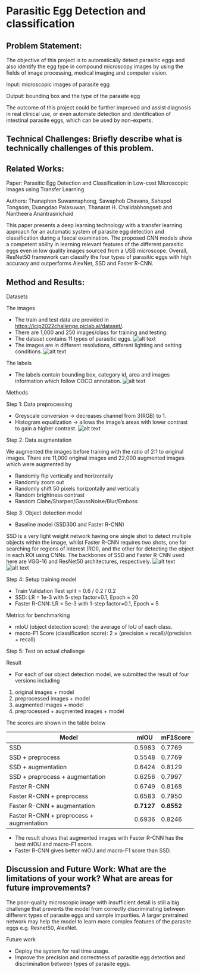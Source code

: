 # Parasitic Egg Detection and classification

## Problem Statement: 
The objective of this project is to automatically detect parasitic eggs and also identify the egg type in compound microscopy images by using the fields of image processing, medical imaging and computer vision.

Input: microscopic images of parasite egg

Output: bounding box and the type of the parasite egg

The outcome of this project could be further improved and assist diagnosis in real clinical use, or even automate detection and identification of intestinal parasite eggs, which can be used by non-experts.

## Technical Challenges: Briefly describe what is technically challenges of this problem.


## Related Works: 
Paper: Parasitic Egg Detection and Classification in Low-cost Microscopic Images using Transfer Learning

Authors: Thanaphon Suwannaphong, Sawaphob Chavana, Sahapol Tongsom, Duangdao Palasuwan, Thanarat H. Chalidabhongseb and Nantheera Anantrasirichaid

This paper presents a deep learning technology with a transfer learning approach for an automatic system of parasite egg detection and classification during a faecal examination. The proposed CNN models show a competent ability in learning relevant features of the different parasitic eggs even in low quality images sourced from a USB microscope. Overall, ResNet50 framework can classify the four types of parasitic eggs with high accuracy and outperforms AlexNet, SSD and Faster R-CNN.

## Method and Results:

Datasets

The images
- The train and test data are provided in https://icip2022challenge.piclab.ai/dataset/.
- There are 1,000 and 250 images/class for training and testing.
- The dataset contains 11 types of parasitic eggs. 
![alt text](http://url/to/img.png)
- The images are in different resolutions, different lighting and setting conditions. 
![alt text](http://url/to/img.png)

The labels
- The labels contain bounding box, category id, area and images information which follow COCO annotation.
![alt text](http://url/to/img.png)

Methods

Step 1: Data preprocessing
- Greyscale conversion -> decreases channel from 3(RGB) to 1.
- Histogram equalization -> allows the image’s areas with lower contrast to gain a higher contrast.
![alt text](http://url/to/img.png)


Step 2: Data augmentation

We augmented the images before training with the ratio of 2:1 to original images.
There are 11,000 original images and 22,000 augmented images which were augmented by
- Randomly flip vertically and horizontally
- Randomly zoom out
- Randomly shift 50 pixels horizontally and vertically 
- Random brightness contrast
- Random Clahe/Sharpen/GaussNoise/Blur/Emboss

Step 3: Object detection model 
- Baseline model (SSD300 and Faster R-CNN)

SSD is a very light weight network having one single shot to detect multiple objects within the image, whilst Faster R-CNN requires two shots, one for searching for regions of interest (ROI), and the other for detecting the object in each ROI using CNNs. The backbones of SSD and Faster R-CNN used here are VGG-16 and ResNet50 architectures, respectively.
![alt text](http://url/to/img.png)
![alt text](http://url/to/img.png)

Step 4: Setup training model
- Train Validation Test split = 0.6 / 0.2 / 0.2
- SSD: LR = 1e-3 with 5-step factor=0.1, Epoch = 20
- Faster R-CNN: LR = 5e-3 with 1-step factor=0.1, Epoch = 5

Metrics for benchmarking
- mIoU (object detection score): the average of IoU of each class. 
- macro-F1 Score (classification score): 2 × (precision × recall)/(precision + recall)

Step 5: Test on actual challenge 

Result
- For each of our object detection model, we submitted the result of four versions including 
1. original images + model
2. preprocessed images + model
3. augmented images + model
4. preprocessed + augmented images + model

The scores are shown in the table below

Model | mIOU | mF1Score |
--- | --- | --- | 
SSD | 0.5983 | 0.7769 |
SSD + preprocess | 0.5548 | 0.7769 |
SSD + augmentation | 0.6424 | 0.8129 |
SSD + preprocess + augmentation | 0.6256 | 0.7997 |
Faster R-CNN | 0.6749 | 0.8168 |
Faster R-CNN + preprocess | 0.6583 | 0.7950 |
Faster R-CNN + augmentation | **0.7127** | **0.8552** |
Faster R-CNN + preprocess + augmentation | 0.6936 | 0.8246 |

- The result shows that augmented images with Faster R-CNN has the best mIOU and macro-F1 score.
- Faster R-CNN gives better mIOU and macro-F1 score than SSD.

## Discussion and Future Work: What are the limitations of your work? What are areas for future improvements?

The poor-quality microscopic image with insufficient detail is still a big challenge that prevents the model from correctly discriminating between different types of parasite eggs and sample impurities. A larger pretrained network may help the model to learn more complex features of the parasite eggs e.g. Resnet50, AlexNet.

Future work
- Deploy the system for real time usage.
- Improve the precision and correctness of parasitie egg detection and discrimination between types of parasite eggs.

